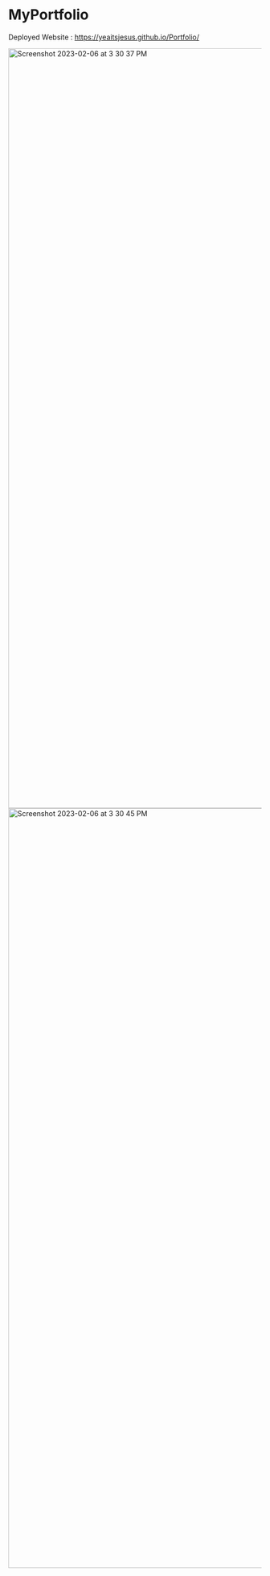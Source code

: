 # MyPortfolio


Deployed Website :  https://yeaitsjesus.github.io/Portfolio/

<img width="1512" alt="Screenshot 2023-02-06 at 3 30 37 PM" src="https://user-images.githubusercontent.com/122085651/217092567-e56d32db-3b6b-41da-86be-e81800435676.png">

<img width="1512" alt="Screenshot 2023-02-06 at 3 30 45 PM" src="https://user-images.githubusercontent.com/122085651/217092741-857fd316-adee-438e-888b-3659f22b4067.png">




